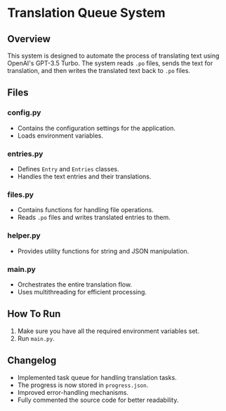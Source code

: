 
# Translation Queue System

## Overview

This system is designed to automate the process of translating text using OpenAI's GPT-3.5 Turbo. The system reads `.po` files, sends the text for translation, and then writes the translated text back to `.po` files.

## Files

### config.py

- Contains the configuration settings for the application.
- Loads environment variables.

### entries.py

- Defines `Entry` and `Entries` classes.
- Handles the text entries and their translations.

### files.py

- Contains functions for handling file operations.
- Reads `.po` files and writes translated entries to them.

### helper.py

- Provides utility functions for string and JSON manipulation.

### main.py

- Orchestrates the entire translation flow.
- Uses multithreading for efficient processing.

## How To Run

1. Make sure you have all the required environment variables set.
2. Run `main.py`.

## Changelog

- Implemented task queue for handling translation tasks.
- The progress is now stored in `progress.json`.
- Improved error-handling mechanisms.
- Fully commented the source code for better readability.

